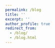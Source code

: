 ```yaml
---
permalink: /blog
title: ''
excerpt: ''
author_profile: true
redirect_from:
  - /blog/
  - /blog.html
---
```

